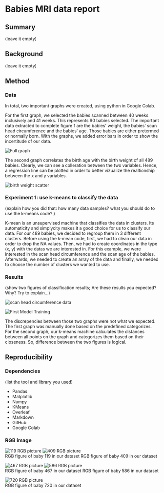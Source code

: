 # Babies MRI data report

## Summary
(leave it empty)

## Background
(leave it empty)

## Method

### Data 

In total, two important graphs were created, using python in Google Colab.

For the first graph, we selected the babies scanned between 40 weeks inclusively and 41 weeks. This represents 90 babies selected. The important data extracted to complete figure 1 are the babies' weight, the babies' scan head circumference and the babies' age. Those babies are either pretermed or normally born. With the graphs, we added error bars in order to show the incertitude of our data.

![Full graph](https://github.com/kyliexxu/dMRI_data_analysis/assets/135480679/985051a0-d3f0-4bc1-b907-69c31fd55295)

The second graph correlates the birth age with the birth weight of all 489 babies. Clearly, we can see a colleration between the two variables. Hence, a regression line can be plotted in order to better vizualize the realtionship between the x and y variables.

![birth weight scatter](https://github.com/kyliexxu/dMRI_data_analysis/assets/135480679/bf2739d4-372e-4ef9-9934-54bbab5404ce)


### Experiment 1: use k-means to classify the data
(explain how you did that: how many data samples? what you should do to use the k-means code? )

K-mean is an unsupervised machine that classifies the data in clusters. Its automaticity and simplycity makes it a good choice for us to classify our data. For our 489 babies, we decided to regroup them in 3 different clusters. Before using the k-mean code, first, we had to clean our data in order to drop the NA values. Then, we had to create coordinates in the type (x, y) with the datas we are interested in. For this example, we were interested in the scan head circumference and the scan age of the babies. Afterwards, we needed to create an array of the data and finally, we needed to choose the number of clusters we wanted to use.

### Results 
(show two figures of classification results; Are these results you expected? Why? Try to explain...)

![scan head circumference data](https://github.com/kyliexxu/dMRI_data_analysis/assets/135480679/0541f7a1-22c3-466d-ba5a-53752391876c)

![First Model Training](https://github.com/kyliexxu/dMRI_data_analysis/assets/135480679/1098fb95-3ad1-4b7a-b655-ff6d6b69a47a)

The discrepencies between those two graphs were not what we expected. The first graph was manually done based on the predefined categorizes. For the second graph, our k-means machine calculates the distances between all points on the graph and categorizes them based on their closeness. So, difference between the two figures is logical.

## Reproducibility

### Dependencies
(list the tool and library you used)
* Pandas
* Matplotlib
* Numpy
* KMeans
* Overleaf
* Markdown
* GitHub
* Google Colab

### RGB image
![119 RGB picture](https://github.com/kyliexxu/dMRI_data_analysis/assets/135480679/f2a84067-abb0-445b-b494-c7cdc03883ea)  ![409 RGB picture](https://github.com/kyliexxu/dMRI_data_analysis/assets/135480679/853cb6c6-dc72-4316-aa03-8254c1355cd2)       
RGB figure of baby 119 in our dataset    RGB figure of baby 409 in our dataset

![467 RGB picture](https://github.com/kyliexxu/dMRI_data_analysis/assets/135480679/b45dc16e-794a-4a77-906d-8ff00bbc67a4)    ![586 RGB picture](https://github.com/kyliexxu/dMRI_data_analysis/assets/135480679/5b55f2a4-330d-4109-bd64-0b81d522942f)    
RGB figure of baby 467 in our dataset    RGB figure of baby 586 in our dataset

![720 RGB picture](https://github.com/kyliexxu/dMRI_data_analysis/assets/135480679/a04d84e6-9617-4ac7-a21d-08177bf1558b)    
RGB figure of baby 720 in our dataset
